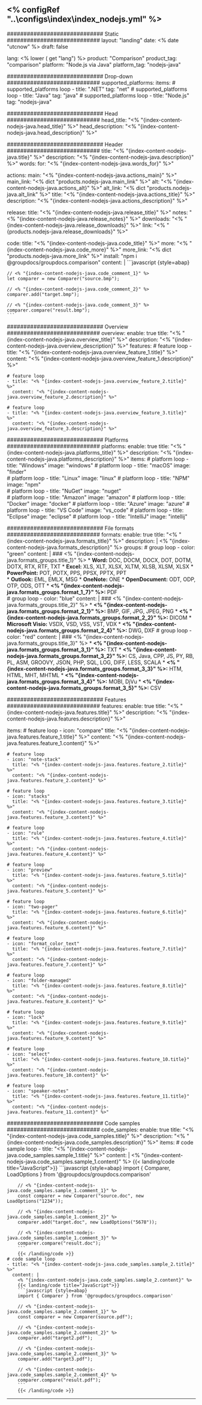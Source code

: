 <% configRef "..\\configs\\index\\index_nodejs.yml" %>
---
############################# Static ############################
layout: "landing"
date: <% date "utcnow" %>
draft: false

lang: <% lower ( get "lang") %>
product: "Comparison"
product_tag: "comparison"
platform: "Node.js via Java"
platform_tag: "nodejs-java"

############################# Drop-down ############################
supported_platforms:
  items:
    # supported_platforms loop
    - title: ".NET"
      tag: "net"
    # supported_platforms loop
    - title: "Java"
      tag: "java"
    # supported_platforms loop
    - title: "Node.js"
      tag: "nodejs-java"

############################# Head ############################
head_title: "<% "{index-content-nodejs-java.head_title}" %>"
head_description: "<% "{index-content-nodejs-java.head_description}" %>"

############################# Header ############################
title: "<% "{index-content-nodejs-java.title}" %>"
description: "<% "{index-content-nodejs-java.description}" %>"
words:
  for: "<% "{index-content-nodejs-java.words_for}" %>"

actions:
  main: "<% "{index-content-nodejs-java.actions_main}" %>"
  main_link: "<% dict "products.nodejs-java.main_link" %>"
  alt: "<% "{index-content-nodejs-java.actions_alt}" %>"
  alt_link: "<% dict "products.nodejs-java.alt_link" %>"
  title: "<% "{index-content-nodejs-java.actions_title}" %>"
  description: "<% "{index-content-nodejs-java.actions_description}" %>"

release:
  title: "<% "{index-content-nodejs-java.release_title}" %>"
  notes: "<% "{index-content-nodejs-java.release_notes}" %>"
  downloads: "<% "{index-content-nodejs-java.release_downloads}" %>"
  link: "<% "{products.nodejs-java.release_downloads}" %>"

code:
  title: "<% "{index-content-nodejs-java.code_title}" %>"
  more: "<% "{index-content-nodejs-java.code_more}" %>"
  more_link: "<% dict "products.nodejs-java.more_link" %>"
  install: "npm i @groupdocs/groupdocs.comparison"
  content: |
    ```javascript {style=abap}

    // <% "{index-content-nodejs-java.code_comment_1}" %>
    let comparer = new Comparer("source.bmp");

    // <% "{index-content-nodejs-java.code_comment_2}" %>
    comparer.add("target.bmp");

    // <% "{index-content-nodejs-java.code_comment_3}" %>
    comparer.compare("result.bmp"); 
    ```

############################# Overview ############################
overview:
  enable: true
  title: "<% "{index-content-nodejs-java.overview_title}" %>"
  description: "<% "{index-content-nodejs-java.overview_description}" %>"
  features:
    # feature loop
    - title: "<% "{index-content-nodejs-java.overview_feature_1.title}" %>"
      content: "<% "{index-content-nodejs-java.overview_feature_1.description}" %>"

    # feature loop
    - title: "<% "{index-content-nodejs-java.overview_feature_2.title}" %>"
      content: "<% "{index-content-nodejs-java.overview_feature_2.description}" %>"

    # feature loop
    - title: "<% "{index-content-nodejs-java.overview_feature_3.title}" %>"
      content: "<% "{index-content-nodejs-java.overview_feature_3.description}" %>"

############################# Platforms ############################
platforms:
  enable: true
  title: "<% "{index-content-nodejs-java.platforms_title}" %>"
  description: "<% "{index-content-nodejs-java.platforms_description}" %>"
  items:
    # platform loop
    - title: "Windows"
      image: "windows"
    # platform loop
    - title: "macOS"
      image: "finder"      
    # platform loop
    - title: "Linux"
      image: "linux"
    # platform loop
    - title: "NPM"
      image: "npm"  
    # platform loop
    - title: "NuGet"
      image: "nuget"      
    # platform loop
    - title: "Amazon"
      image: "amazon"
    # platform loop
    - title: "Docker"
      image: "docker"
    # platform loop
    - title: "Azure"
      image: "azure"
    # platform loop
    - title: "VS Code"
      image: "vs_code"
    # platform loop
    - title: "Eclipse"
      image: "eclipse"
    # platform loop
    - title: "IntelliJ"
      image: "intellij"

############################# File formats ############################
formats:
  enable: true
  title: "<% "{index-content-nodejs-java.formats_title}" %>"
  description: |
    <% "{index-content-nodejs-java.formats_description}" %>
  groups:
    # group loop
    - color: "green"
      content: |
        ### <% "{index-content-nodejs-java.formats_groups.title_1}" %>
        * **Word:** DOC, DOCM, DOCX, DOT, DOTM, DOTX, RTX, RTF, TXT
        * **Excel:** XLS, XLT, XLSX, XLTM, XLSB, XLSM, XLSX
        * **PowerPoint:** POT, POTX, PPS, PPSX, PPTX, PPT        
        * **Outlook:** EML, EMLX, MSG
        * **OneNote:** ONE
        * **OpenDocument:** ODT, ODP, OTP, ODS, OTT
        * **<% "{index-content-nodejs-java.formats_groups.format_1_7}" %>:** PDF  
    # group loop
    - color: "blue"
      content: |
        ### <% "{index-content-nodejs-java.formats_groups.title_2}" %>
        * **<% "{index-content-nodejs-java.formats_groups.format_2_1}" %>:** BMP, GIF, JPG, JPEG, PNG
        * **<% "{index-content-nodejs-java.formats_groups.format_2_2}" %>:** DICOM
        * **Microsoft Visio:** VSDX, VSD, VSS, VST, VDX
        * **<% "{index-content-nodejs-java.formats_groups.format_2_4}" %>:** DWG, DXF
      # group loop
    - color: "red"
      content: |
        ### <% "{index-content-nodejs-java.formats_groups.title_3}" %>
        * **<% "{index-content-nodejs-java.formats_groups.format_3_1}" %>:** TXT
        * **<% "{index-content-nodejs-java.formats_groups.format_3_2}" %>:** CS, Java, CPP, JS, PY, RB, PL, ASM, GROOVY, JSON, PHP, SQL, LOG, DIFF, LESS, SCALA
        * **<% "{index-content-nodejs-java.formats_groups.format_3_3}" %>:** HTM, HTML, MHT, MHTML
        * **<% "{index-content-nodejs-java.formats_groups.format_3_4}" %>:** MOBI, DjVu
        * **<% "{index-content-nodejs-java.formats_groups.format_3_5}" %>:** CSV

############################# Features ############################
features:
  enable: true
  title: "<% "{index-content-nodejs-java.features.title}" %>"
  description: "<% "{index-content-nodejs-java.features.description}" %>"

  items:
    # feature loop
    - icon: "compare"
      title: "<% "{index-content-nodejs-java.features.feature_1.title}" %>"
      content: "<% "{index-content-nodejs-java.features.feature_1.content}" %>"

    # feature loop
    - icon: "note-stack"
      title: "<% "{index-content-nodejs-java.features.feature_2.title}" %>"
      content: "<% "{index-content-nodejs-java.features.feature_2.content}" %>"

    # feature loop
    - icon: "stacks"
      title: "<% "{index-content-nodejs-java.features.feature_3.title}" %>"
      content: "<% "{index-content-nodejs-java.features.feature_3.content}" %>"

    # feature loop
    - icon: "rule"
      title: "<% "{index-content-nodejs-java.features.feature_4.title}" %>"
      content: "<% "{index-content-nodejs-java.features.feature_4.content}" %>"

    # feature loop
    - icon: "preview"
      title: "<% "{index-content-nodejs-java.features.feature_5.title}" %>"
      content: "<% "{index-content-nodejs-java.features.feature_5.content}" %>"

    # feature loop
    - icon: "two-pager"
      title: "<% "{index-content-nodejs-java.features.feature_6.title}" %>"
      content: "<% "{index-content-nodejs-java.features.feature_6.content}" %>"

    # feature loop
    - icon: "format_color_text"
      title: "<% "{index-content-nodejs-java.features.feature_7.title}" %>"
      content: "<% "{index-content-nodejs-java.features.feature_7.content}" %>"

    # feature loop
    - icon: "folder-managed"
      title: "<% "{index-content-nodejs-java.features.feature_8.title}" %>"
      content: "<% "{index-content-nodejs-java.features.feature_8.content}" %>"

    # feature loop
    - icon: "lock"
      title: "<% "{index-content-nodejs-java.features.feature_9.title}" %>"
      content: "<% "{index-content-nodejs-java.features.feature_9.content}" %>"

    # feature loop
    - icon: "select"
      title: "<% "{index-content-nodejs-java.features.feature_10.title}" %>"
      content: "<% "{index-content-nodejs-java.features.feature_10.content}" %>"

    # feature loop
    - icon: "speaker-notes"
      title: "<% "{index-content-nodejs-java.features.feature_11.title}" %>"
      content: "<% "{index-content-nodejs-java.features.feature_11.content}" %>"

############################# Code samples ############################
code_samples:
  enable: true
  title: "<% "{index-content-nodejs-java.code_samples.title}" %>"
  description: "<% "{index-content-nodejs-java.code_samples.description}" %>"
  items:
    # code sample loop
    - title: "<% "{index-content-nodejs-java.code_samples.sample_1.title}" %>"
      content: |
        <% "{index-content-nodejs-java.code_samples.sample_1.content}" %>
        {{< landing/code title="JavaScript">}}
        ```javascript {style=abap}
        import { Comparer, LoadOptions } from '@groupdocs/groupdocs.comparison'

        // <% "{index-content-nodejs-java.code_samples.sample_1.comment_1}" %>
        const comparer = new Comparer("source.doc", new LoadOptions("1234"));

        // <% "{index-content-nodejs-java.code_samples.sample_1.comment_2}" %>
        comparer.add("target.doc", new LoadOptions("5678"));

        // <% "{index-content-nodejs-java.code_samples.sample_1.comment_3}" %>
        comparer.compare("result.doc");
        ```
        {{< /landing/code >}}
    # code sample loop
    - title: "<% "{index-content-nodejs-java.code_samples.sample_2.title}" %>"
      content: |
        <% "{index-content-nodejs-java.code_samples.sample_2.content}" %>
        {{< landing/code title="JavaScript">}}
        ```javascript {style=abap}
        import { Comparer } from '@groupdocs/groupdocs.comparison'

        // <% "{index-content-nodejs-java.code_samples.sample_2.comment_1}" %>
        const comparer = new Comparer(source.pdf");

        // <% "{index-content-nodejs-java.code_samples.sample_2.comment_2}" %>
        comparer.add("target2.pdf");

        // <% "{index-content-nodejs-java.code_samples.sample_2.comment_3}" %>
        comparer.add("target3.pdf");

        // <% "{index-content-nodejs-java.code_samples.sample_2.comment_4}" %>
        comparer.compare("result.pdf");
        ```
        {{< /landing/code >}}

---
